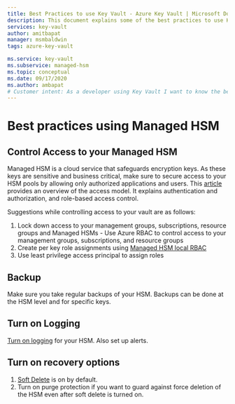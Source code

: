 ```yaml
---
title: Best Practices to use Key Vault - Azure Key Vault | Microsoft Docs
description: This document explains some of the best practices to use Key Vault
services: key-vault
author: amitbapat
manager: msmbaldwin
tags: azure-key-vault

ms.service: key-vault
ms.subservice: managed-hsm
ms.topic: conceptual
ms.date: 09/17/2020
ms.author: ambapat
# Customer intent: As a developer using Key Vault I want to know the best practices so I can implement them.
---
```

# Best practices using Managed HSM

## Control Access to your Managed HSM

Managed HSM is a cloud service that safeguards encryption keys. As these keys are sensitive and business critical, make sure to secure access to your HSM pools by allowing only authorized applications and users. This [article](accerss-control.md) provides an overview of the access model. It explains authentication and authorization, and role-based access control.

Suggestions while controlling access to your vault are as follows:
1. Lock down access to your management groups, subscriptions, resource groups and Managed HSMs - Use Azure RBAC to control access to your management groups, subscriptions, and resource groups
2. Create per key role assignments using [Managed HSM local RBAC](access-control.md##Data-plane%20and%20Managed%20HSM%20local%20RBAC)
3. Use least privilege access principal to assign roles

## Backup

Make sure you take regular backups of your HSM. Backups can be done at the HSM level and for specific keys.

## Turn on Logging

[Turn on logging](logging.md) for your HSM. Also set up alerts.

## Turn on recovery options

1. [Soft Delete](../general/soft-delete-overview.md) is on by default.
2. Turn on purge protection if you want to guard against force deletion of the HSM even after soft delete is turned on.
